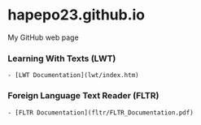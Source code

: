 # hapepo23.github.io
My GitHub web page

### Learning With Texts (LWT)

	- [LWT Documentation](lwt/index.htm)

### Foreign Language Text Reader (FLTR)

	- [FLTR Documentation](fltr/FLTR_Documentation.pdf)


